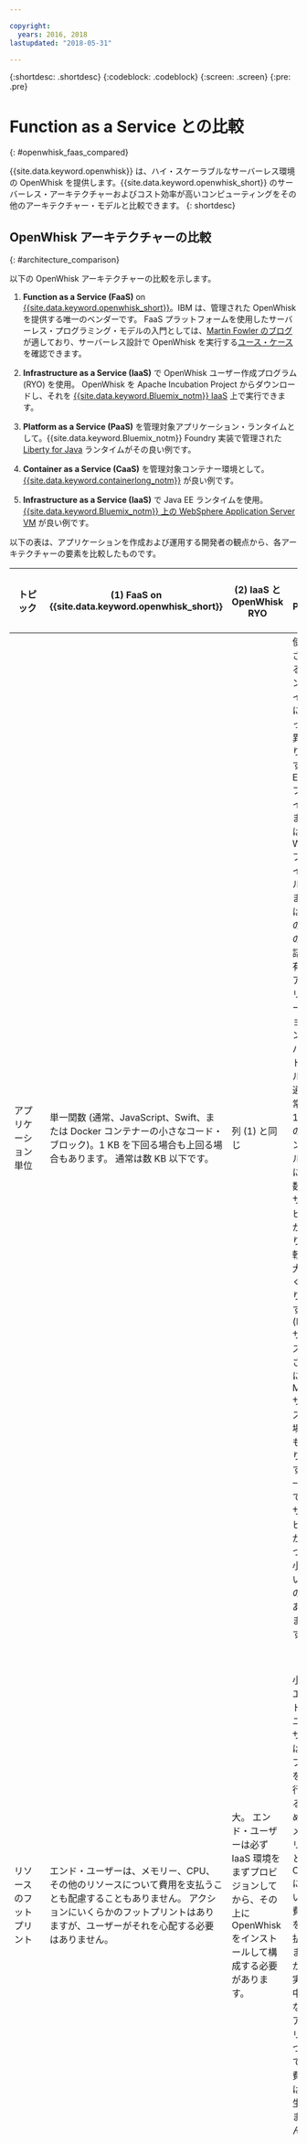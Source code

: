 ```yaml
---

copyright:
  years: 2016, 2018
lastupdated: "2018-05-31"

---
```


{:shortdesc: .shortdesc}
{:codeblock: .codeblock}
{:screen: .screen}
{:pre: .pre}

# Function as a Service との比較
{: #openwhisk_faas_compared}

{{site.data.keyword.openwhisk}} は、ハイ・スケーラブルなサーバーレス環境の OpenWhisk を提供します。{{site.data.keyword.openwhisk_short}} のサーバーレス・アーキテクチャーおよびコスト効率が高いコンピューティングをその他のアーキテクチャー・モデルと比較できます。
{: shortdesc}

## OpenWhisk アーキテクチャーの比較
{: #architecture_comparison}

以下の OpenWhisk アーキテクチャーの比較を示します。

1. **Function as a Service (FaaS)** on [{{site.data.keyword.openwhisk_short}}](https://console.bluemix.net/openwhisk)。IBM は、管理された OpenWhisk を提供する唯一のベンダーです。 FaaS プラットフォームを使用したサーバーレス・プログラミング・モデルの入門としては、[Martin Fowler のブログ](https://martinfowler.com/articles/serverless.html)が適しており、サーバーレス設計で OpenWhisk を実行する[ユース・ケース](./openwhisk_use_cases.html)を確認できます。

2. **Infrastructure as a Service (IaaS)** で OpenWhisk ユーザー作成プログラム (RYO) を使用。 OpenWhisk を Apache Incubation Project からダウンロードし、それを [{{site.data.keyword.Bluemix_notm}} IaaS](https://console.ng.bluemix.net/catalog/?category=devices) 上で実行できます。

3. **Platform as a Service (PaaS)** を管理対象アプリケーション・ランタイムとして。{{site.data.keyword.Bluemix_notm}} Foundry 実装で管理された [Liberty for Java](https://console.ng.bluemix.net/catalog/starters/liberty-for-java) ランタイムがその良い例です。

4. **Container as a Service (CaaS)** を管理対象コンテナー環境として。[{{site.data.keyword.containerlong_notm}}](/docs/containers/container_index.html#container_index) が良い例です。

5. **Infrastructure as a Service (IaaS)** で Java EE ランタイムを使用。 [{{site.data.keyword.Bluemix_notm}} 上の WebSphere Application Server VM](https://console.ng.bluemix.net/catalog/services/websphere-application-server) が良い例です。

以下の表は、アプリケーションを作成および運用する開発者の観点から、各アーキテクチャーの要素を比較したものです。


| トピック | (1) FaaS on {{site.data.keyword.openwhisk_short}} | (2) IaaS と OpenWhisk RYO | (3) PaaS | (4) CaaS | (5) IaaS と Java EE |
| --- | --- | --- | --- | --- | --- |
|	アプリケーション単位	|	単一関数 (通常、JavaScript、Swift、または Docker コンテナーの小さなコード・ブロック)。1 KB を下回る場合も上回る場合もあります。 通常は数 KB 以下です。	|	列 (1) と同じ	|	使用されるランタイムによって異なります。 EAR ファイルまたは WAR ファイル、またはその他の言語固有のアプリケーション・バンドル。通常、1 つのバンドル内に多数のサービスがあり比較的大きくなります (KB サイズ、さらには MB サイズの場合もあります)。一方で、サービスが 1 つの小さいものもあります。	|	デプロイメントの単位は Docker コンテナーです。	|	EAR ファイルまたは WAR ファイルとその他の依存関係を使用したアプリケーション・サーバーを含む VM。通常は GB のサイズです。	|
|	リソースのフットプリント	|	エンド・ユーザーは、メモリー、CPU、その他のリソースについて費用を支払うことも配慮することもありません。 アクションにいくらかのフットプリントはありますが、ユーザーがそれを心配する必要はありません。	|	大。 エンド・ユーザーは必ず IaaS 環境をまずプロビジョンしてから、その上に OpenWhisk をインストールして構成する必要があります。	|	小。 エンド・ユーザーはアプリを実行するためのメモリーと CPU について費用を支払いますが、実行中でないアプリについては費用は発生しません。	|	小から中	|	大。 エンド・ユーザーは、アプリ実行中には、ディスク・ストレージ、メモリー、CPU、および場合によってはその他のコンポーネントについても費用を支払う必要があります。 アプリ停止時には、ストレージ・コストのみが発生します。	|
|	インストールとセットアップ	|	不要	|	困難。エンド・ユーザーがすべてを行います。	|	不要	|	中程度。ハードウェア、ネットワーキング、OS、コンテナー管理ツールは CaaS ベンダーが、イメージ、接続、インスタンスはエンド・ユーザーが提供します。	|	困難。ハードウェア、ネットワーキング、OS、初期 Java EE インストールはベンダーが、追加の構成、クラスタリング、スケーリングはエンド・ユーザーが提供します。	|
|	プロビジョニングの時間	|	数ミリ秒	|	列 (4) と (5) を参照	|	数分	|	数分	|	数時間	|
|	進行中の管理	|	なし	|	困難	|	なし	|	中程度	|	困難	|
|	弾力性に優れたスケーリング	|	各アクションは常に負荷に応じて即時かつ本質的にスケーリングされます。 VM および他のリソースを事前にプロビジョンする必要はありません。	|	提供されません。エンド・ユーザーが、IaaS でコンピュート・キャパシティーを提供し、VM のスケーリングを管理する必要があります。 VM がいったんスケーリングされると、OpenWhisk が自動的にアクションをスケーリングしますが、リソースは事前にプロビジョン済みでなければなりません。	|	自動ですが、スケーリングには時間がかかります。 負荷が増加している間、ユーザーがスケーリング・アクションの完了を数分間待つ可能性があります。 自動スケーリングには、入念な調整が必要です。	|	自動ですが、スケーリングには時間がかかります。 負荷が増加している間、ユーザーがスケーリング・アクションの完了を数分間待つ可能性があります。 自動スケーリングには、入念な調整が必要です。	|	提供されません	|
|	キャパシティー・プランニング	|	不要。 必要なキャパシティーを FaaS が自動的に提供します。	|	事前に十分なキャパシティーをプロビジョンするか、スクリプト化する必要があります。	|	ある程度のキャパシティー・プランニングが必要ですが、ある程度の自動のキャパシティー増強が提供されます。	|	ある程度のキャパシティー・プランニングが必要ですが、ある程度の自動のキャパシティー増強が提供されます。	|	ピーク時のワークロードを処理できるだけの十分なキャパシティーを静的にプロビジョンする必要があります。	|
|	持続的な接続および状態	|	限定的。コンテナー・キャッシングの場合を除き、持続的な接続を保持できません。 一般的に、状態は外部リソースで保持される必要があります。	|	列 (1) と同じ	|	サポートされます。オープン・ソケットまたは接続を長時間保持することができ、呼び出しと呼び出しの間はメモリーに状態を保管できます。	|	サポートされます。オープン・ソケットまたは接続を長時間保持することができ、呼び出しと呼び出しの間はメモリーに状態を保管できます。	|	サポートされます。オープン・ソケットまたは接続を長時間保持することができ、呼び出しと呼び出しの間はメモリーに状態を保管できます。	|
|	保守	|	なし。スタック全体が IBM によって管理されます。	|	かなり大。ターゲット環境に応じて、ユーザーによるハードウェア、ネットワーキング、OS、ストレージ、DB のプロビジョン、OpenWhisk のインストールおよび保守などが必要です。	|	なし。スタック全体がベンダーによって管理されます。	|	かなり大。ユーザーがカスタム・イメージの作成と保守、コンテナーのデプロイと管理、コンテナー間の接続の管理などを行う必要があります。	|	かなり大。ユーザーが VM を割り振り、Java EE サーバーを個々に管理してスケーリングする必要があります。	|
|	高可用性 (HA) と災害復旧 (DR)	|	内在 / 追加コストはありません	|	ユーザー作成プログラム (RYO) 	|	利用には追加料金が必要です。	|	失敗したコンテナーを自動的に再始動することができます。	|	半自動で、利用には追加料金が必要です。 VM を自動的にフェイルオーバーすることができます。	|
|	セキュリティー	|	ベンダーによって提供される	|	ユーザー作成プログラム (RYO)	|	RYO とベンダー提供の混合	|	RYO とベンダー提供の混合	|	ユーザー作成プログラム (RYO)	|
|	開発者の速度	|	最速	|	最速	|	最速	|	平均	|	低速	|
|	リソース使用状況 (アイドルであっても支払いが必要なリソース)	|	リソースは、要求時にのみ起動されるので、アイドルになることはありません。 ワークロードがない場合、コストは発生せず、リソース割り振りも発生しません。	|	このオプションは IaaS または CaaS を使用するため、列 (4) および (5) と同様の考慮事項が適用されます。	|	一部のリソースがアイドルになる可能性があり、アイドル状態のリソースをなくすのに自動スケーリングが役立ちます。 多数の実行中インスタンスが常時存在する必要があり、これらの使用はキャパシティーの 50 % に満たないことが多くあります。 停止済みのインスタンスにコストはかかりません。	|	列 (3) と同様	|	一部のリソースがアイドルになる可能性がありますが、自動スケーリングはサポートされません。 いくつかの実行中インスタンスが常時存在する必要があり、これらの使用はキャパシティーの 50 % に満たないことが多くあります。 停止済みのインスタンスに、ストレージのコストが発生する場合があります。	|
|	成熟度	|	早期の成熟度	|	早期の成熟度	|	早期の成熟度	|	中程度の成熟度	|	高い成熟度	|
|	リソース制限	|	[いくつかの制限があります](./openwhisk_reference.html#openwhisk_syslimits)。	|	割り振られたリソースによって異なります。	|	なし	|	なし	|	なし	|
|	使用頻度の低いサービスの待ち時間	|	頻度の低い要求では、最初は何秒かの応答時間がかかることがありますが、その後の要求ではミリ秒の範囲にとどまります。	|	場合によって異なる	|	小	|	小	|	小。システムに十分なリソースがあることが前提	|
|	最適なアプリケーション・タイプ	|	イベント処理、IoT、モバイル・バックエンド、マイクロサービス。 モノリシック・アプリケーションには明らかに不適です。 [ユース・ケース](./openwhisk_use_cases.html)を参照	|	列 (1) と同じですが、ユーザーが 非 IBM クラウドで、またはオンプレミスで実行する必要がある場合です。	|	24 時間 365 日の作業負荷がある Web アプリケーション、接続を長期間オープンにしておく必要があるステートフル・サービス。 マイクロサービスまたはモノリシック・アプリケーションの実行に使用できます。	|	マイクロサービス・アプリケーションに最適。	|	オンプレミスからクラウドにマイグレーションされた従来型のエンタープライズ・アプリケーション。 モノリシック・アプリケーションに最適。	|
|	課金の細分度と請求処理	|	[100 ミリ秒のブロックごと](https://console.ng.bluemix.net/openwhisk/learn/pricing)	|	実装によって異なる。IaaS または CaaS が使用されている場合、同様の考慮事項が適用されます。列 (4) および (5) を参照。	|	通常は、一括にしたリソース (CPU + メモリー + 一定のディスク・スペース) に対して時間単位 (まれに、分単位) で課金されます。	|	列 (3) と同様	|	列 (3) と同様	|
|	総所有コスト (TCO)	|	優位点として、アプリケーションのコストが他の選択肢よりも桁違いに低くなる可能性があります。 リソースが自動的にスケーリングされるため、オーバープロビジョニングは発生しません。	|	クラウド・デプロイメントでは、OpenWhisk FaaS よりコストが高くなる可能性が大きいですが、オンプレミス・デプロイメントでは、従来型のアーキテクチャーより安くなる可能性があります。	|	比較的低い。ユーザーはリソースをプロビジョンしたり管理したりする必要がなく、アプリケーション開発に集中できます。 サーバーレスに比べてある程度のオーバープロビジョニングがあります。	|	中程度。ユーザーはコンテナーおよびアプリケーションをプロビジョンして管理する必要があり、サーバーレスまたは PaaS と比べて一定レベルのオーバープロビジョニングが発生することがあります。	|	比較的高い。レガシー・アプリケーションをクラウド・ネイティブ・モデルへマイグレーションすることに非常にコストがかかる可能性があることを考えると、そうしたアプリ向けの実現可能で経済的な選択肢になり得ます。	|

## コストについての考慮事項
{: #cost_considerations}

テスト、ステージング、負荷テスト、およびその他の環境のためのインフラストラクチャーには、コストがかかります。セットアップに時間がかかるうえ、通常は 24 時間 365 日稼働することになるので、十分に活用されないことも多く、大量のキャパシティーを消費します。サーバーレス・アーキテクチャーを使用すると、いくつ環境があろうと、環境のコストは、定義されている環境の数でなく、負荷に基づいて生成されます。
{: shortdesc}

サーバーレス・アプリケーションのコストを見積もるには、[料金カリキュレーター ![外部リンク・アイコン](../icons/launch-glyph.svg "外部リンク・アイコン")](https://console.bluemix.net/openwhisk/learn/pricing) を使用できます。

### 無限のキャパシティー
{: #limitless_capacity}

従来のアーキテクチャーでは、各サービスはそれぞれに割り振られた容量を消費し、ユーザーは容量使用量に応じて請求されます。{{site.data.keyword.openwhisk_short}} のサーバーレス・アーキテクチャーでは、マイクロサービス・アーキテクチャーの細分度に対する制約が削減されます。

{{site.data.keyword.openwhisk_short}} を使用していないとき、コストは発生しません。HTTP 呼び出し、データベース状態変更、または、コードの実行をトリガーするその他のタイプのイベントがあると、コードが実行されます。 課金は、100 ms 単位に丸められた、実行時間のミリ秒単位で行われます。VM が有益な作業をしていたかどうかに関係ない VM 利用の時間単位で課金されることはありません。イベントがコンシュームされた場合にのみ支払いを行い、環境の数に基づいて支払いを行うわけではないので、アプリを 100 個、1000 個、またはさらに多くのマイクロサービスへと分割できます。

### 任意の地域でのアクションの実行
{: #actions_region}

従来のアーキテクチャーでは、実行対象の各地域でコードが実行される必要があり、その地域のインフラストラクチャーにも料金がかかります。{{site.data.keyword.openwhisk_short}} では、追加のコストなしに任意の地域にアクションをデプロイし、そこで実行できるようになります。従来のコスト制限なしで、コードの可用性と回復力を高めることができます。

### 仕様での冗長性
{: #redundancy_design}

従来のアーキテクチャーでは、アプリケーションに冗長性が必要です。サーバーレス・アプリケーションは、仕様がステートレスかつ要求イベント・ドリブンであるため、{{site.data.keyword.openwhisk_short}} では、プロセスを高可用性 (HA) にする必要はありません。冗長性を明示的に作成する必要をなくすことで、サーバーレス・アプリケーションのステートレスな性質により、インフラストラクチャーのコストが大幅に削減されます。
